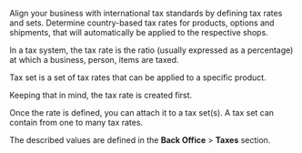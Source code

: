 Align your business with international tax standards by defining tax rates and sets. Determine country-based tax rates for products, options and shipments, that will automatically be applied to the respective shops.

In a tax system, the tax rate is the ratio (usually expressed as a percentage) at which a business, person, items are taxed.

Tax set is a set of tax rates that can be applied to a specific product.

Keeping that in mind, the tax rate is created first.

Once the rate is defined, you can attach it to a tax set(s). A tax set can contain from one to many tax rates.

The described values are defined in the **Back Office** > **Taxes** section.

